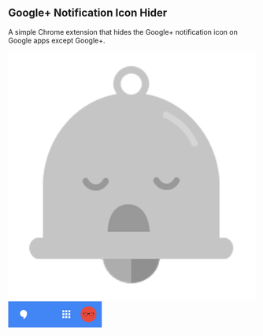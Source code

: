 ## Google+ Notification Icon Hider

A simple Chrome extension that hides the Google+ notification icon on Google apps except Google+.

<img src="icon.png">
<img src="remove_not.png">
